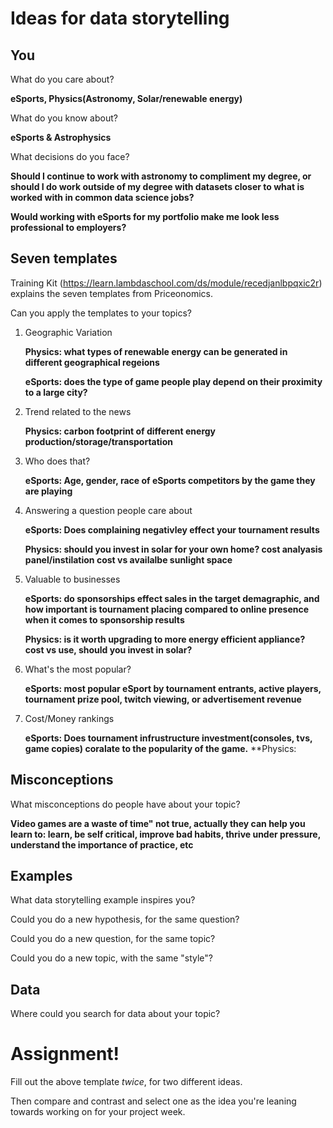# Ideas for data storytelling

## You

What do you care about?

**eSports, Physics(Astronomy, Solar/renewable energy)**

What do you know about?

**eSports & Astrophysics**

What decisions do you face?

**Should I continue to work with astronomy to compliment my degree, or should I do work outside of my degree with datasets closer to what is worked with in common data science jobs?**

**Would working with eSports for my portfolio make me look less professional to employers?**

## Seven templates

Training Kit (https://learn.lambdaschool.com/ds/module/recedjanlbpqxic2r) explains the seven templates from Priceonomics.

Can you apply the templates to your topics? 

1. Geographic Variation

    **Physics: what types of renewable energy can be generated in different geographical regeions**
    
    **eSports: does the type of game people play depend on their proximity to a large city?**
    
2. Trend related to the news

    **Physics: carbon footprint of different energy production/storage/transportation**

3. Who does that?

    **eSports: Age, gender, race of eSports competitors by the game they are playing**

4. Answering a question people care about

    **eSports: Does complaining negativley effect your tournament results**
    
    **Physics: should you invest in solar for your own home? cost analyasis panel/instilation cost vs availalbe sunlight space**

5. Valuable to businesses

    **eSports: do sponsorships effect sales in the target demagraphic, and how important is tournament placing compared to          online presence when it comes to sponsorship results**
    
    **Physics: is it worth upgrading to more energy efficient appliance? cost vs use, should you invest in solar?**

6. What's the most popular?

    **eSports: most popular eSport by tournament entrants, active players, tournament prize pool, twitch viewing, or advertisement revenue**

7. Cost/Money rankings

    **eSports: Does tournament infrustructure investment(consoles, tvs, game copies) coralate to the popularity of the game.**
    **Physics: 

## Misconceptions

What misconceptions do people have about your topic?

   **Video games are a waste of time" not true, actually they can help you learn to: learn, be self critical, improve bad habits, thrive under pressure, understand the importance of practice, etc**

## Examples

What data storytelling example inspires you?


Could you do a new hypothesis, for the same question?


Could you do a new question, for the same topic?


Could you do a new topic, with the same "style"?


## Data

Where could you search for data about your topic?


# Assignment!

Fill out the above template *twice*, for two different ideas.

Then compare and contrast and select one as the idea you're leaning towards
working on for your project week.
